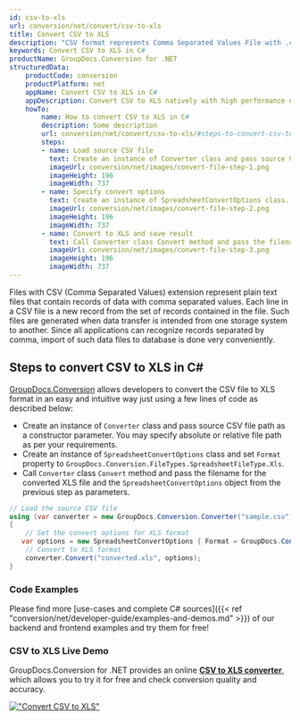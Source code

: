 ```yaml
---
id: csv-to-xls
url: conversion/net/convert/csv-to-xls
title: Convert CSV to XLS
description: "CSV format represents Comma Separated Values File with .csv extension. Learn how to convert CSV to XLS file programmatically in C# language using GroupDocs.Conversion for .NET library."
keywords: Convert CSV to XLS in C#
productName: GroupDocs.Conversion for .NET
structuredData:
    productCode: conversion
    productPlatform: net
    appName: Convert CSV to XLS in C#
    appDescription: Convert CSV to XLS natively with high performance using C# language and server side GroupDocs.Conversion for .NET APIs, without the use of any software like Microsoft or Open Office.
    howTo:
        name: How to convert CSV to XLS in C# 
        description: Some description
        url: conversion/net/convert/csv-to-xls/#steps-to-convert-csv-to-xls-in-c
        steps:
        - name: Load source CSV file 
          text: Create an instance of Converter class and pass source CSV file path as a constructor parameter. You may specify absolute or relative file path as per your requirements. 
          imageUrl: conversion/net/images/convert-file-step-1.png
          imageHeight: 196
          imageWidth: 737
        - name: Specify convert options 
          text: Create an instance of SpreadsheetConvertOptions class.
          imageUrl: conversion/net/images/convert-file-step-2.png
          imageHeight: 196
          imageWidth: 737
        - name: Convert to XLS and save result 
          text: Call Converter class Convert method and pass the filename for the converted HTML file and the SpreadsheetConvertOptions object from the previous step as parameters.
          imageUrl: conversion/net/images/convert-file-step-3.png
          imageHeight: 196
          imageWidth: 737
---
```


Files with CSV (Comma Separated Values) extension represent plain text files that contain records of data with comma separated values. Each line in a CSV file is a new record from the set of records contained in the file. Such files are generated when data transfer is intended from one storage system to another. Since all applications can recognize records separated by comma, import of such data files to database is done very conveniently.

## Steps to convert CSV to XLS in C#

[GroupDocs.Conversion](https://products.groupdocs.com/conversion/net) allows developers to convert the CSV file to XLS format in an easy and intuitive way just using a few lines of code as described below:

* Create an instance of `Converter` class and pass source CSV file path as a constructor parameter. You may specify absolute or relative file path as per your requirements. 
* Create an instance of `SpreadsheetConvertOptions` class and set `Format` property to `GroupDocs.Conversion.FileTypes.SpreadsheetFileType.Xls`.
* Call `Converter` class `Convert` method and pass the filename for the converted XLS file and the `SpreadsheetConvertOptions` object from the previous step as parameters.

```csharp
// Load the source CSV file
using (var converter = new GroupDocs.Conversion.Converter("sample.csv"))
{
    // Set the convert options for XLS format
   var options = new SpreadsheetConvertOptions { Format = GroupDocs.Conversion.FileTypes.SpreadsheetFileType.Xls };
    // Convert to XLS format
    converter.Convert("converted.xls", options);
}
```

### Code Examples

Please find more [use-cases and complete C# sources]({{< ref "conversion/net/developer-guide/examples-and-demos.md" >}}) of our backend and frontend examples and try them for free!

### CSV to XLS Live Demo

GroupDocs.Conversion for .NET provides an online [**CSV to XLS converter**](https://products.groupdocs.app/conversion/csv-to-xls), which allows you to try it for free and check conversion quality and accuracy.

[!["Convert CSV to XLS"](conversion/net/images/convert-to-xls/convert-csv-to-xls.png)](https://products.groupdocs.app/conversion/csv-to-xls)